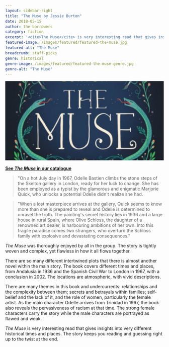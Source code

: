 ```yaml
---
layout: sidebar-right
title: "The Muse by Jessie Burton"
date: 2018-05-15
author: the-borrowers
category: fiction
excerpt: '<cite>The Muse</cite> is very interesting read that gives insights into very different historical times and places.'
featured-image: /images/featured/featured-the-muse.jpg
featured-alt: "The Muse"
breadcrumb: staff-picks
genre: historical
genre-image: /images/featured/featured-the-muse-genre.jpg
genre-alt: "The Muse"
---
```


![The Muse](/images/featured/featured-the-muse.jpg)

**[See <cite>The Muse</cite> in our catalogue](https://suffolk.spydus.co.uk/cgi-bin/spydus.exe/ENQ/OPAC/BIBENQ?BRN=2093141)**

> "On a hot July day in 1967, Odelle Bastien climbs the stone steps of the Skelton gallery in London, ready for her luck to change. She has been employed as a typist by the glamorous and enigmatic Marjorie Quick, who unlocks a potential Odelle didn't realize she had.

> "When a lost masterpiece arrives at the gallery, Quick seems to know more than she is prepared to reveal and Odelle is determined to unravel the truth. The painting's secret history lies in 1936 and a large house in rural Spain, where Olive Schloss, the daughter of a renowned art dealer, is harbouring ambitions of her own. Into this fragile paradise comes two strangers, who overturn the Schloss family with explosive and devastating consequences."

<cite>The Muse</cite> was thoroughly enjoyed by all in the group. The story is tightly woven and complex, yet flawless in how it all flows together.

There are so many different intertwined plots that there is almost another novel within the main story. The book covers different times and places, from Andalusia in 1936 and the Spanish Civil War to London in 1967, with a conclusion in 2002. The locations are atmospheric, with vivid descriptions.

There are many themes in this book and undercurrents: relationships and the complexity between them; secrets and betrayals within families; self-belief and the lack of it, and the role of women, particularly the female artist. As the main character Odelle arrives from Trinidad in 1967, the book also reveals the pervasiveness of racism at that time. The strong female characters carry the story while the male characters are portrayed as flawed and weak.

<cite>The Muse</cite> is very interesting read that gives insights into very different historical times and places. The story keeps you reading and guessing right up to the twist at the end.

